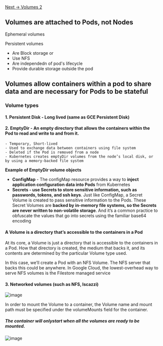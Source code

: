 [Next -> Volumes 2]()
## Volumes are attached to Pods, not Nodes
Ephemeral volumes

Persistent volumes
- Are Block storage or
- Use NFS
- Are independedn of pod's lifecycle
- Provide durable storage outside the pod

## Volumes allow containers within a pod to share data and are necessary for Pods to be stateful


### Volume types 
#### 1. Persistent Disk - Long lived (same as GCE Persistent Disk)

#### 2. EmptyDir - An empty directory that allows the containers within the Pod to read and write to and from it.
    - Temporary, Short-lived
    - Used to exchange data between containers using file system
    - Deleted if the Pod is removed from a node 
    - Kubernetes creates emptyDir volumes from the node’s local disk, or by using a memory-backed file system
    
   **Example of EmptyDir volume objects** 
- **ConfigMap** - The configMap resource provides a way to **inject application configuration data
into Pods** from Kubernetes
- **Secrets -  use Secrets to store sensitive
information, such as passwords, tokens, and ssh keys**. Just like ConfigMap, a
Secret Volume is created to pass sensitive information to the Pods. These
Secret Volumes are **backed by in-memory file systems, so the Secrets are 
never written to non-volatile storage**. And it’s a common practice to obfuscate
the values that go into secrets using the familiar base64 encoding


#### A Volume is a directory that’s accessible to the containers in a Pod
At its core, a Volume is just a directory that is accessible to the containers in a Pod.
How that directory is created, the medium that backs it, and its contents are
determined by the particular Volume type used.

In this case, we’ll create a Pod with an NFS Volume. The NFS server that backs this
could be anywhere. In Google Cloud, the lowest-overhead way to serve NFS volumes
is the Filestore managed service

#### 3. Networked volumes (such as NFS, Iscazzi)
![image](https://user-images.githubusercontent.com/40435982/144947609-a15728d8-f481-43da-aa93-3cf3d8457bfe.png)

In order to mount the Volume to a container, the Volume name and mount path must
be specified under the volumeMounts field for the container. 

##### The container will onlystart when all the volumes are ready to be mounted.

![image](https://user-images.githubusercontent.com/40435982/144948263-78672511-7acb-4896-ada1-8a1334604c95.png)
